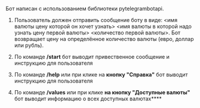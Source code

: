 Бот написан с использованием библиотеки pytelegrambotapi.

1.  Пользователь должен отправить сообщение боту в виде:
<имя валюты цену которой он хочет узнать> <имя валюты в которой надо узнать цену первой валюты> 
<количество первой валюты>.
Бот возвращает цену на определённое количество валюты (евро, доллар или рубль).

2.  По команде **/start** бот выводит привественное сообщение и инструкцию для пользователя

3.  По команде **/help** или при клике на **кнопку "Справка"** бот выводит инструкцию для пользователя

4.  По команде **/values** или при клике **на кнопку "Доступные валюты"** бот выводит информацию о всех доступных валютах****